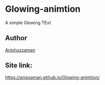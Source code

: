 # Glowing-animtion
A simple Glowing TExt 

## Author

[Anishuzzaman][author]

[author]: https://www.facebook.com/anishuzzaman/

## Site link:

https://anisxaman.github.io/Glowing-animtion/

